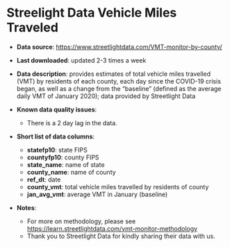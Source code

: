 # Streelight Data Vehicle Miles Traveled

- **Data source**: https://www.streetlightdata.com/VMT-monitor-by-county/

- **Last downloaded**: updated 2-3 times a week

- **Data description**: provides estimates of total vehicle miles travelled (VMT) by residents of each county, each day since the COVID-19 crisis began, as well as a change from the “baseline” (defined as the average daily VMT of January 2020); data provided by Streetlight Data

- **Known data quality issues**: 
    - There is a 2 day lag in the data.

- **Short list of data columns**: 
    - **statefp10**: state FIPS
    - **countyfp10**: county FIPS
    - **state_name**: name of state
    - **county_name**: name of county
    - **ref_dt**: date
    - **county_vmt**: total vehicle miles travelled by residents of county
    - **jan_avg_vmt**: average VMT in January (baseline)

- **Notes**:
    - For more on methodology, please see https://learn.streetlightdata.com/vmt-monitor-methodology
    - Thank you to Streetlight Data for kindly sharing their data with us.